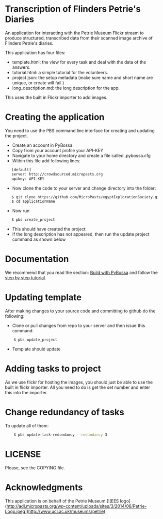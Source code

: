 Transcription of Flinders Petrie's Diaries
====================================================================

An application for interacting with the Petrie Museum Flickr stream to
produce structured, transcribed data from their scanned image archive
of Flinders Petrie's diaries.

This application has four files:

* template.html: the view for every task and deal with the data of the answers.
* tutorial.html: a simple tutorial for the volunteers.
* project.json: the setup metadata (make sure name and short name are unique, or create will fail.)
* long_description.md: the long description for the app.

This uses the built in Flickr importer to add images.

Creating the application
=======================

You need to use the PBS command line interface for creating and updating the project.

*  Create an account in PyBossa
*  Copy from your account profile your API-KEY
*  Navigate to your home directory and create a file called .pybossa.cfg
*  Within this file add following lines:
```bash
   [default]
   server: http://crowdsourced.micropasts.org
   apikey: API-KEY
```
*  Now clone the code to your server and change directory into the folder:
```bash
   $ git clone https://github.com/MicroPasts/egyptExplorationSociety.git applicationName
   $ cd applicationName
```
*  Now run:
```bash
   $ pbs create_project
```
*  This should have created the project.
*  If the long description has not appeared, then run the update project command as shown below

Documentation
=============

We recommend that you read the section: [Build with PyBossa](http://docs.pybossa.com/en/latest/build_with_pybossa.html) and follow the [step by step tutorial](http://docs.pybossa.com/en/latest/user/tutorial.html).


Updating template
=================

After making changes to your source code and committing to github do the following:

*  Clone or pull changes from repo to your server and then issue this command:

```bash
    $ pbs update_project
```

*  Template should update


Adding tasks to project
=======================

As we use flickr for hosting the images, you should just be able to use the built in flickr importer. All you need to do is get the
set number and enter this into the importer.

Change redundancy of tasks
==========================

To update all of them:
```bash
    $ pbs update-task-redundancy --redundancy 3
```

LICENSE
=======

Please, see the COPYING file.


Acknowledgments
===============

This application is on behalf of the Petrie Museum
[![EES logo](http://adi.micropasts.org/wp-content/uploads/sites/3/2014/06/Petrie-Logo.jpeg](http://www.ucl.ac.uk/museums/petrie)




